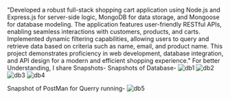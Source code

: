 "Developed a robust full-stack shopping cart application using Node.js and Express.js for server-side logic, MongoDB for data storage, and Mongoose for database modeling. The application features user-friendly RESTful APIs, enabling seamless interactions with customers, products, and carts. Implemented dynamic filtering capabilities, allowing users to query and retrieve data based on criteria such as name, email, and product name. This project demonstrates proficiency in web development, database integration, and API design for a modern and efficient shopping experience." For better Understanding, I share Snapshots- 
Snapshots of Database-
![db1](https://github.com/avnee8956/Shopping_Cart_Application/assets/115166962/8853f57b-61a6-403b-bc05-a666216cb813)
![db2](https://github.com/avnee8956/Shopping_Cart_Application/assets/115166962/d5f53d3f-385c-4d2a-af96-2aca23bc6920)
![db3](https://github.com/avnee8956/Shopping_Cart_Application/assets/115166962/a49ce1a9-6d31-4015-92c1-9667a72b8e40)
![db4](https://github.com/avnee8956/Shopping_Cart_Application/assets/115166962/7b5de7a7-18c7-4a6b-b42e-628d05630fd5)


Snapshot of PostMan for Querry running-
![db5](https://github.com/avnee8956/Shopping_Cart_Application/assets/115166962/839a364d-79b9-45fd-be2e-e9fb39b0284b)
